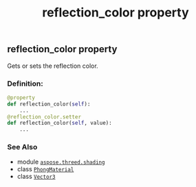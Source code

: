 ﻿---
title: reflection_color property
second_title: Aspose.3D for Python via .NET API References
description: 
type: docs
weight: 190
url: /aspose.threed.shading/phongmaterial/reflection_color/
is_root: false
---

## reflection_color property


Gets or sets the reflection color.
### Definition:
```python
@property
def reflection_color(self):
    ...
@reflection_color.setter
def reflection_color(self, value):
    ...
```

### See Also
* module [`aspose.threed.shading`](../../)
* class [`PhongMaterial`](/3d/python-net/aspose.threed.shading/phongmaterial)
* class [`Vector3`](/3d/python-net/aspose.threed.utilities/vector3)

